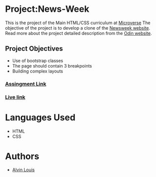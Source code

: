 # Project:News-Week

This is the project of the Main HTML/CSS curriculum at [Microverse](https://www.microverse.org/)
The objective of the project is to develop a clone of the [Newsweek website](https://www.newsweek.com/).
Read more about the project detailed description from the [Odin website](https://www.theodinproject.com/courses/html5-and-css3/lessons/using-bootstrap).

## Project Objectives

- Use of bootstrap classes
- The page should contain 3 breakpoints
- Building complex layouts

### [Assingment Link](https://www.theodinproject.com/courses/html5-and-css3/lessons/using-bootstrap)

### [Live link]()

# Languages Used

- HTML
- CSS

# Authors

- [Alvin Louis](https://github.com/alvinlouis29)
